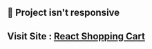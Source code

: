 ## 📌 Project isn't responsive

## Visit Site : [React Shopping Cart](https://shoppingcartbyabhask.netlify.app)
